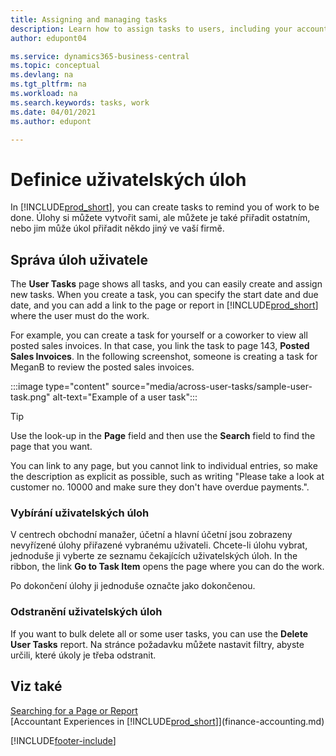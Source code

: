 ```yaml
---
title: Assigning and managing tasks
description: Learn how to assign tasks to users, including your accountant, in Business Central, and how you pick up and complete tasks.
author: edupont04

ms.service: dynamics365-business-central
ms.topic: conceptual
ms.devlang: na
ms.tgt_pltfrm: na
ms.workload: na
ms.search.keywords: tasks, work
ms.date: 04/01/2021
ms.author: edupont

---
```

# Definice uživatelských úloh

In [!INCLUDE[prod_short](includes/prod_short.md)], you can create tasks to remind you of work to be done. Úlohy si můžete vytvořit sami, ale můžete je také přiřadit ostatním, nebo jim může úkol přiřadit někdo jiný ve vaší firmě.

## Správa úloh uživatele

The **User Tasks** page shows all tasks, and you can easily create and assign new tasks. When you create a task, you can specify the start date and due date, and you can add a link to the page or report in [!INCLUDE[prod_short](includes/prod_short.md)] where the user must do the work.

For example, you can create a task for yourself or a coworker to view all posted sales invoices. In that case, you link the task to page 143, **Posted Sales Invoices**. In the following screenshot, someone is creating a task for MeganB to review the posted sales invoices.

:::image type="content" source="media/across-user-tasks/sample-user-task.png" alt-text="Example of a user task":::

> [!TIP]  
> Use the look-up in the **Page** field and then use the **Search** field to find the page that you want.
>
> You can link to any page, but you cannot link to individual entries, so make the description as explicit as possible, such as writing "Please take a look at customer no. 10000 and make sure they don't have overdue payments.".

### Vybírání uživatelských úloh

V centrech obchodní manažer, účetní a hlavní účetní jsou zobrazeny nevyřízené úlohy přiřazené vybranému uživateli. Chcete-li úlohu vybrat, jednoduše ji vyberte ze seznamu čekajících uživatelských úloh. In the ribbon, the link **Go to Task Item** opens the page where you can do the work.

Po dokončení úlohy ji jednoduše označte jako dokončenou.

### Odstranění uživatelských úloh

If you want to bulk delete all or some user tasks, you can use the **Delete User Tasks** report. Na stránce požadavku můžete nastavit filtry, abyste určili, které úkoly je třeba odstranit.

## Viz také

[Searching for a Page or Report](ui-search.md)  
[Accountant Experiences in [!INCLUDE[prod_short](includes/prod_short.md)]](finance-accounting.md)


[!INCLUDE[footer-include](includes/footer-banner.md)]